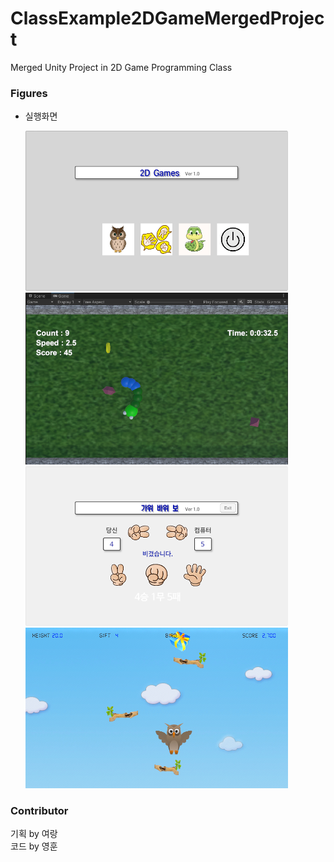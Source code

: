 # ClassExample2DGameMergedProject
Merged Unity Project in 2D Game Programming Class


### Figures
* 실행화면

    <img src="Docs/fig0.png" style="width:420px"></img><br>
    <img src="Docs/fig1.png" style="width:420px"></img><br>
    <img src="Docs/fig2.png" style="width:420px"></img><br>
    <img src="Docs/fig3.png" style="width:420px"></img><br>

### Contributor
기획 by 여랑<br>
코드 by 영훈<br>

